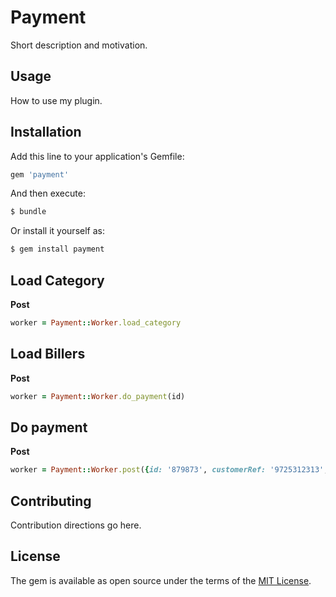 # Payment
Short description and motivation.

## Usage
How to use my plugin.

## Installation
Add this line to your application's Gemfile:

```ruby
gem 'payment'
```

And then execute:
```bash
$ bundle
```

Or install it yourself as:
```bash
$ gem install payment
```

## Load Category
**Post**
```ruby
worker = Payment::Worker.load_category
```

## Load Billers
**Post**
```ruby
worker = Payment::Worker.do_payment(id)
```

## Do payment
**Post**
```ruby
worker = Payment::Worker.post({id: '879873', customerRef: '9725312313', billerId: 1244, narration: "airtime top up", accountNumber: "1231231233", paymentDate: "2019-01-01" })
```

## Contributing
Contribution directions go here.

## License
The gem is available as open source under the terms of the [MIT License](https://opensource.org/licenses/MIT).
